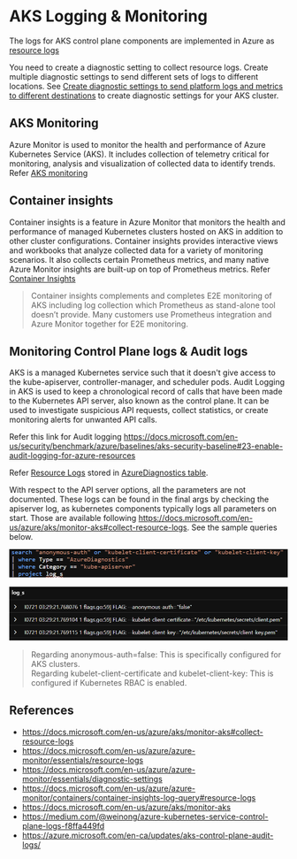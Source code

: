 # AKS Logging & Monitoring

The logs for AKS control plane components are implemented in Azure as [resource logs](https://docs.microsoft.com/en-us/azure/azure-monitor/essentials/resource-logs) 

You need to create a diagnostic setting to collect resource logs. Create multiple diagnostic settings to send different sets of logs to different locations. See [Create diagnostic settings to send platform logs and metrics to different destinations](https://docs.microsoft.com/en-us/azure/azure-monitor/essentials/diagnostic-settings) to create diagnostic settings for your AKS cluster.

## AKS Monitoring
Azure Monitor is used to monitor the health and performance of Azure Kubernetes Service (AKS). It includes collection of telemetry critical for monitoring, analysis and visualization of collected data to identify trends. Refer [AKS monitoring](https://docs.microsoft.com/en-us/azure/aks/monitor-aks)

## Container insights
Container insights is a feature in Azure Monitor that monitors the health and performance of managed Kubernetes clusters hosted on AKS in addition to other cluster configurations. Container insights provides interactive views and workbooks that analyze collected data for a variety of monitoring scenarios.  It also collects certain Prometheus metrics, and many native Azure Monitor insights are built-up on top of Prometheus metrics. Refer [Container Insights](https://docs.microsoft.com/en-us/azure/aks/monitor-aks#container-insights)

> Container insights complements and completes E2E monitoring of AKS including log collection which Prometheus as stand-alone tool doesn’t provide. Many customers use Prometheus integration and Azure Monitor together for E2E monitoring.

## Monitoring Control Plane logs & Audit logs
AKS is a managed Kubernetes service such that it doesn't give access to the kube-apiserver, controller-manager, and scheduler pods. Audit Logging in AKS is used to keep a chronological record of calls that have been made to the Kubernetes API server, also known as the control plane. It can be used to investigate suspicious API requests, collect statistics, or create monitoring alerts for unwanted API calls. 

Refer this link for Audit logging https://docs.microsoft.com/en-us/security/benchmark/azure/baselines/aks-security-baseline#23-enable-audit-logging-for-azure-resources

Refer [Resource Logs](https://docs.microsoft.com/en-us/azure/azure-monitor/containers/container-insights-log-query#resource-logs) stored in [AzureDiagnostics table](https://docs.microsoft.com/en-us/azure/azure-monitor/reference/tables/azurediagnostics).

With respect to the API server options, all the parameters are not documented. These logs can be found in the final args by checking the apiserver log, as kubernetes components typically logs all parameters on start. Those are available following https://docs.microsoft.com/en-us/azure/aks/monitor-aks#collect-resource-logs. See the sample queries below.

![alt txt](/images/apiserver-logs.png)

![alt txt](/images/apiserver-logs-result.png)

> Regarding anonymous-auth=false: This is specifically configured for AKS clusters.  
Regarding kubelet-client-certificate and kubelet-client-key: This is configured if Kubernetes RBAC is enabled. 

## References
* https://docs.microsoft.com/en-us/azure/aks/monitor-aks#collect-resource-logs
* https://docs.microsoft.com/en-us/azure/azure-monitor/essentials/resource-logs
* https://docs.microsoft.com/en-us/azure/azure-monitor/essentials/diagnostic-settings
* https://docs.microsoft.com/en-us/azure/azure-monitor/containers/container-insights-log-query#resource-logs
* https://docs.microsoft.com/en-us/azure/aks/monitor-aks
* https://medium.com/@weinong/azure-kubernetes-service-control-plane-logs-f8ffa449fd
* https://azure.microsoft.com/en-ca/updates/aks-control-plane-audit-logs/
